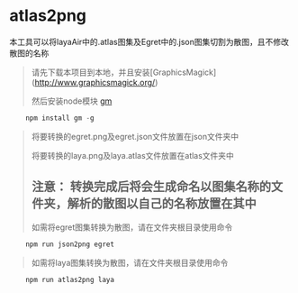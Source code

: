 # atlas2png
本工具可以将layaAir中的.atlas图集及Egret中的.json图集切割为散图，且不修改散图的名称

> 请先下载本项目到本地，并且安装[GraphicsMagick] (http://www.graphicsmagick.org/)
> 
> 然后安装node模块 [gm](https://www.npmjs.com/package/gm)
>
```javascript
	npm install gm -g
```
>
> 将要转换的egret.png及egret.json文件放置在json文件夹中 
>
> 将要转换的laya.png及laya.atlas文件放置在atlas文件夹中 
>
> ## 注意： 转换完成后将会生成命名以图集名称的文件夹，解析的散图以自己的名称放置在其中 
>
> 如需将egret图集转换为散图，请在文件夹根目录使用命令


```javascript
	npm run json2png egret
```
>
> 如需将laya图集转换为散图，请在文件夹根目录使用命令
>
```javascript
	npm run atlas2png laya
```
